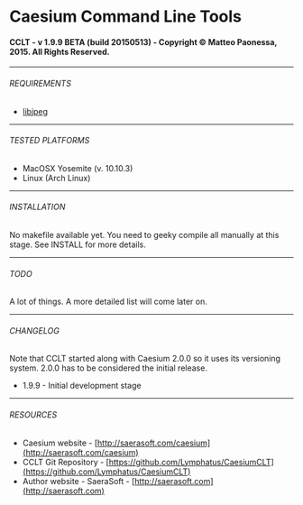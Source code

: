 # Caesium Command Line Tools
#### CCLT - v 1.9.9 BETA (build 20150513) - Copyright &copy; Matteo Paonessa, 2015. All Rights Reserved.

----------

###### REQUIREMENTS
* [libjpeg](http://www.ijg.org/libjpeg)

----------

###### TESTED PLATFORMS
* MacOSX Yosemite (v. 10.10.3)
* Linux (Arch Linux)

----------

###### INSTALLATION
No makefile available yet. You need to geeky compile all manually at this stage.
See INSTALL for more details.

----------

###### TODO
A lot of things. A more detailed list will come later on.

----------

###### CHANGELOG
Note that CCLT started along with Caesium 2.0.0 so it uses its versioning system. 2.0.0 has to be considered the initial release.
* 1.9.9 - Initial development stage

----------

###### RESOURCES
* Caesium website - [http://saerasoft.com/caesium](http://saerasoft.com/caesium)
* CCLT Git Repository - [https://github.com/Lymphatus/CaesiumCLT](https://github.com/Lymphatus/CaesiumCLT)
* Author website - SaeraSoft - [http://saerasoft.com](http://saerasoft.com)
